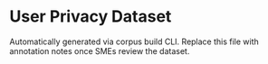 # User Privacy Dataset

Automatically generated via corpus build CLI. Replace this file with annotation notes once SMEs review the dataset.
